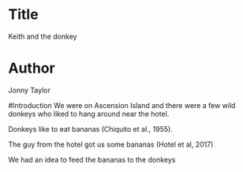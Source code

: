 # Title
Keith and the donkey

# Author
Jonny Taylor

#Introduction
We were on Ascension Island and there were a few wild donkeys who liked to hang around near the hotel.

Donkeys like to eat bananas (Chiquito et al., 1955).

The guy from the hotel got us some bananas (Hotel et al, 2017)

We had an idea to feed the bananas to the donkeys